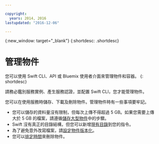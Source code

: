 ```yaml
---

copyright:
  years: 2014, 2016
lastupdated: "2016-12-06"

---
```

{:new_window: target="_blank"}
{:shortdesc: .shortdesc}

# 管理物件

您可以使用 Swift CLI、API 或 Bluemix 使用者介面來管理物件和容器。
{: shortdesc}

請務必鑑別服務實例、產生服務認證，並配置 Swift CLI，您才能管理物件。

您可以在使用服務時儲存、下載及刪除物件。管理物件時有一些事項要牢記。
  * 您可以儲存的資料量沒有限制，但每次上傳不得超過 5 GB。如果您需要上傳大於 5 GB 的檔案，請遵循[儲存大型物件](/docs/services/ObjectStorage/os_large_files.html)中的步驟。
  * Swift 沒有真正的目錄結構，但您可以新增[現有目錄](/docs/services/ObjectStorage/os_directories.html)到您的指令。
  * 為了避免意外改寫檔案，請[設定物件版本化](/docs/services/ObjectStorage/os_versioning.html)。
  * 您可以[排定時間](/docs/services/ObjectStorage/os_deletion.html)來刪除物件。
